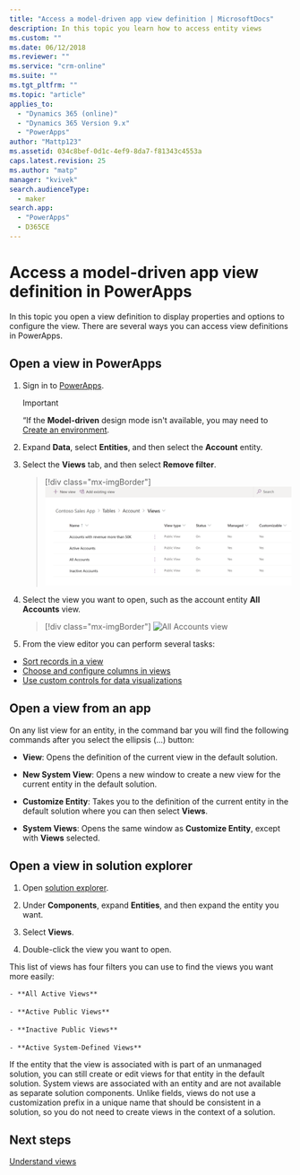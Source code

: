 ```yaml
---
title: "Access a model-driven app view definition | MicrosoftDocs"
description: In this topic you learn how to access entity views
ms.custom: ""
ms.date: 06/12/2018
ms.reviewer: ""
ms.service: "crm-online"
ms.suite: ""
ms.tgt_pltfrm: ""
ms.topic: "article"
applies_to: 
  - "Dynamics 365 (online)"
  - "Dynamics 365 Version 9.x"
  - "PowerApps"
author: "Mattp123"
ms.assetid: 034c8bef-0d1c-4ef9-8da7-f81343c4553a
caps.latest.revision: 25
ms.author: "matp"
manager: "kvivek"
search.audienceType: 
  - maker
search.app: 
  - "PowerApps"
  - D365CE
---
```

# Access a model-driven app view definition in PowerApps

 In this topic you open a view definition to display properties and options to configure the view. There are several ways you can access view definitions in PowerApps. 
  
  
## Open a view in PowerApps

1.  Sign in to [PowerApps](https://web.powerapps.com/?utm_source=padocs&utm_medium=linkinadoc&utm_campaign=referralsfromdoc).  


    > [!IMPORTANT]
    > “If the **Model-driven** design mode isn't available, you may need to [Create an environment](https://docs.microsoft.com/powerapps/administrator/create-environment). 

2.  Expand **Data**, select **Entities**, and then select the **Account** entity.   
3. Select the **Views** tab, and then select **Remove filter**.

    > [!div class="mx-imgBorder"] 
    > ![Account view definitions](media/account-view-definitions.png)

4. Select the view you want to open, such as the account entity **All Accounts** view.

    > [!div class="mx-imgBorder"] 
    > ![All Accounts view](media/all-accounts-view.png)

5. From the view editor you can perform several tasks: 
 
- [Sort records in a view](configure-sorting.md)
- [Choose and configure columns in views](choose-and-configure-columns.md)
- [Use custom controls for data visualizations](use-custom-controls-data-visualizations.md) 

## Open a view from an app

On any list view for an entity, in the command bar you will find the following commands after you select the ellipsis (...) button:  
- **View**: Opens the definition of the current view in the default solution.  
  
- **New System View**: Opens a new window to create a new view for the current entity in the default solution.  
  
- **Customize Entity**: Takes you to the definition of the current entity in the default solution where you can then select **Views**.  
  
- **System Views**: Opens the same window as **Customize Entity**, except with **Views** selected.  

## Open a view in solution explorer 
  
1.  Open [solution explorer](advanced-navigation.md#solution-explorer).  
  
2.  Under **Components**, expand **Entities**, and then expand the entity you want.  
  
3.  Select **Views**.  
  
4.  Double-click the view you want to open.  
  
 This list of views has four filters you can use to find the views you want more easily:  
  
    - **All Active Views**  
  
    - **Active Public Views**  
  
    - **Inactive Public Views**  
  
    - **Active System-Defined Views**  
  
 If the entity that the view is associated with is part of an unmanaged solution, you can still create or edit views for that entity in the default solution. System views are associated with an entity and are not available as separate solution components. Unlike fields, views do not use a customization prefix in a unique name that should be consistent in a solution, so you do not need to create views in the context of a solution. 
 
## Next steps
[Understand views ](create-edit-views.md)


